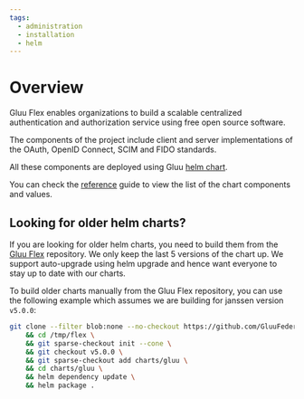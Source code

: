 ```yaml
---
tags:
  - administration
  - installation
  - helm
---
```


# Overview

Gluu Flex enables organizations to build a scalable centralized authentication and authorization service using free open source software.

The components of the project include client and server implementations of the OAuth, OpenID Connect, SCIM and FIDO standards.

All these components are deployed using Gluu [helm chart](https://github.com/GluuFederation/flex/blob/main/charts/gluu).

You can check the [reference](../../reference/kubernetes/helm-chart.md) guide to view the list of the chart components and values.

## Looking for older helm charts?

 If you are looking for older helm charts, you need to build them from the [Gluu Flex](https://github.com/GluuFederation/flex/tree/main/charts/gluu) repository. We only keep the last 5 versions of the chart up. We support auto-upgrade using helm upgrade and hence want everyone to stay up to date with our charts. 

 To build older charts manually from the Gluu Flex repository, you can use the following example which assumes we are building for janssen version `v5.0.0`:

 ```bash
 git clone --filter blob:none --no-checkout https://github.com/GluuFederation/flex.git /tmp/flex \
     && cd /tmp/flex \
     && git sparse-checkout init --cone \
     && git checkout v5.0.0 \
     && git sparse-checkout add charts/gluu \
     && cd charts/gluu \
     && helm dependency update \
     && helm package .
 ```